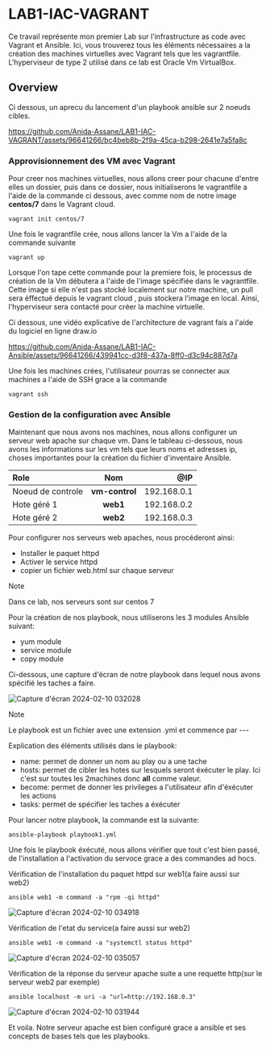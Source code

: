# LAB1-IAC-VAGRANT

Ce travail représente mon premier Lab sur l'infrastructure as code avec Vagrant et Ansible. Ici, vous trouverez tous les éléments nécessaires a
la création des machines virtuelles avec Vagrant tels que les vagrantfile. L'hyperviseur de type 2 utilisé dans ce lab est Oracle Vm VirtualBox.

## Overview
Ci dessous, un aprecu du lancement d'un playbook ansible sur 2 noeuds cibles.

https://github.com/Anida-Assane/LAB1-IAC-VAGRANT/assets/96641266/bc4beb8b-2f9a-45ca-b298-2641e7a5fa8c

### Approvisionnement des VM avec Vagrant
Pour creer nos machines virtuelles, nous allons creer pour chacune d'entre elles un dossier, puis dans ce dossier, nous initialiserons le vagrantfile a l'aide de la commande ci dessous, avec comme nom de notre image **centos/7** dans le Vagrant cloud.
```
vagrant init centos/7
```

Une fois le vagrantfile crée, nous allons lancer la Vm a l'aide de la commande suivante

```
vagrant up
```
Lorsque l'on tape cette commande pour la premiere fois, le processus de création de la Vm débutera a l'aide de l'image spécifiée dans le vagrantfile.
Cette image si elle n'est pas stocké localement sur notre machine, un pull sera éffectué depuis le vagrant cloud , puis stockera l'image en local.
Ainsi, l'hyperviseur sera contacté pour créer la machine virtuelle.

Ci dessous, une vidéo explicative de l'architecture de vagrant fais a l'aide du logiciel en ligne draw.io

https://github.com/Anida-Assane/LAB1-IAC-Ansible/assets/96641266/439941cc-d3f8-437a-8ff0-d3c94c887d7a

Une fois les machines crées, l'utilisateur pourras se connecter aux machines a l'aide de SSH grace a la commande

```
vagrant ssh
```

### Gestion de la configuration avec Ansible
Maintenant que nous avons nos machines, nous allons configurer un serveur web apache sur chaque vm.
Dans le tableau ci-dessous, nous avons les informations sur les vm tels que leurs noms et adresses ip, choses importantes pour la création du fichier d'inventaire Ansible.

| Role |  Nom  | @IP |
|:-----|:--------:|------:|
| Noeud de controle   | **vm-control** | 192.168.0.1 |
| Hote géré 1   |  **web1**  | 192.168.0.2 |
| Hote géré 2   | **web2** | 192.168.0.3 |

Pour configurer nos serveurs web apaches, nous procéderont ainsi:
* Installer le paquet httpd
* Activer le service httpd
* copier un fichier web.html sur chaque serveur

> [!NOTE]
> Dans ce lab, nos serveurs sont sur centos 7

Pour la création de nos playbook, nous utiliserons les 3 modules Ansible suivant:
* yum module
* service module
* copy module

Ci-dessous, une capture d'écran de notre playbook dans lequel nous avons spécifié les taches a faire.

![Capture d'écran 2024-02-10 032028](https://github.com/Anida-Assane/LAB1-IAC-Ansible/assets/96641266/3a4d5895-1b94-4e88-8c3e-c1532dd269ab)

> [!NOTE]
> Le playbook est un fichier avec une extension .yml et commence par ---

Explication des éléments utilisés dans le playbook:
* name: permet de donner un nom au play ou a une tache
* hosts: permet de cibler les hotes sur lesquels seront éxécuter le play. Ici c'est sur toutes les 2machines donc **all** comme valeur.
* become: permet de donner les privileges a l'utilisateur afin d'éxécuter les actions
* tasks: permet de spécifier les taches a éxécuter

Pour lancer notre playbook, la commande est la suivante:

```
ansible-playbook playbook1.yml
```
Une fois le playbook éxécuté, nous allons vérifier que tout c'est bien passé, de l'installation a l'activation du servoce grace a des commandes ad hocs.

Vérification de l'installation du paquet httpd sur web1(a faire aussi sur web2)
 
 ```
 ansible web1 -m command -a "rpm -qi httpd"
 ```
![Capture d'écran 2024-02-10 034918](https://github.com/Anida-Assane/LAB1-IAC-Ansible/assets/96641266/a59b4dfe-7147-43bc-b43c-c6247eeb2055)

Vérification de l'etat du service(a faire aussi sur web2)
 
 ```
 ansible web1 -m command -a "systemctl status httpd"
 ```
![Capture d'écran 2024-02-10 035057](https://github.com/Anida-Assane/LAB1-IAC-Ansible/assets/96641266/957aff75-0dfc-4d23-8fec-e4d9ae3cbc16)

Vérification de la réponse du serveur apache suite a une requette http(sur le serveur web2 par exemple)
 
 ```
 ansible localhost -m uri -a "url=http://192.168.0.3"
 ```

![Capture d'écran 2024-02-10 031944](https://github.com/Anida-Assane/LAB1-IAC-Ansible/assets/96641266/5e77f882-bc7d-4633-a8ef-85963fcd3ec8)

Et voila. Notre serveur apache est bien configuré grace a ansible et ses concepts de bases tels que les playbooks.




